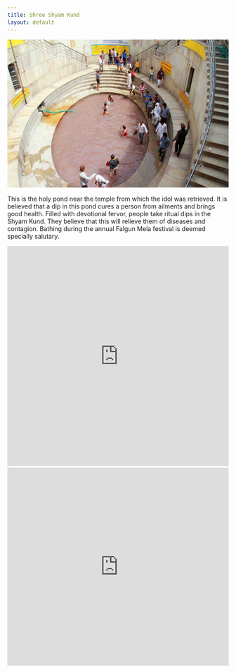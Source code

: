 ```yaml
---
title: Shree Shyam Kund
layout: default
---
```

![](/files/shree-shyam-kund.jpg)

This is the holy pond near the temple from which the idol was retrieved. It is believed that a dip in this pond cures a person from ailments and brings good health. Filled with devotional fervor, people take ritual dips in the Shyam Kund. They believe that this will relieve them of diseases and contagion. Bathing during the annual Falgun Mela festival is deemed specially salutary.

<iframe width="100%" height="500" src="https://www.youtube.com/embed/5OGxl6quSfg" frameborder="0" allowfullscreen></iframe>

<iframe src="https://www.google.com/maps/embed?pb=!1m14!1m12!1m3!1d1330.9126879286384!2d75.40427580859982!3d27.363024193620287!2m3!1f0!2f0!3f0!3m2!1i1024!2i768!4f13.1!5e1!3m2!1sen!2sin!4v1434546319120" width="100%" height="450" frameborder="0"></iframe>